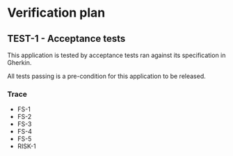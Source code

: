 # Verification plan

## TEST-1 - Acceptance tests

This application is tested by acceptance tests ran against its specification in Gherkin.

All tests passing is a pre-condition for this application to be released.

### Trace
* FS-1
* FS-2
* FS-3
* FS-4
* FS-5
* RISK-1

